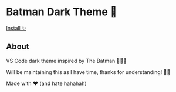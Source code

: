 # Batman Dark Theme 🦇

[Install ✨](#)

## About

VS Code dark theme inspired by The Batman 🦇🦇🦇

Will be maintaining this as I have time, thanks for understanding! 🙏🏽

Made with ❤ (and hate hahahah)
